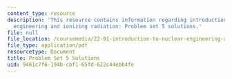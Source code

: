 ```yaml
---
content_type: resource
description: 'This resource contains information regarding introduction to nuclear
  engineering and ionizing radiation: Problem set 5 solutions.'
file: null
file_location: /coursemedia/22-01-introduction-to-nuclear-engineering-and-ionizing-radiation-fall-2016/9461c7f6194bcbf165fd622c44ebb4fe_MIT22_01F16_ProblemSet5Sol.pdf
file_type: application/pdf
resourcetype: Document
title: Problem Set 5 Solutions
uid: 9461c7f6-194b-cbf1-65fd-622c44ebb4fe
---
```

